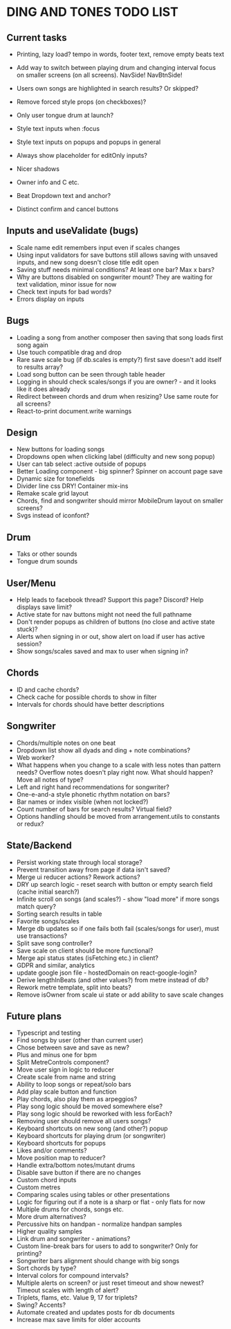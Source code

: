 # DING AND TONES TODO LIST

## Current tasks

* Printing, lazy load? tempo in words, footer text, remove empty beats text
* Add way to switch between playing drum and changing interval focus on smaller screens (on all screens). NavSide! NavBtnSide!

* Users own songs are highlighted in search results? Or skipped?
* Remove forced style props (on checkboxes)?
* Only user tongue drum at launch?

* Style text inputs when :focus
* Style text inputs on popups and popups in general
* Always show placeholder for editOnly inputs?
* Nicer shadows
* Owner info and C etc.
* Beat Dropdown text and anchor?
* Distinct confirm and cancel buttons

## Inputs and useValidate (bugs)

* Scale name edit remembers input even if scales changes
* Using input validators for save buttons still allows saving with unsaved inputs, and new song doesn't close title edit open
* Saving stuff needs minimal conditions? At least one bar? Max x bars?
* Why are buttons disabled on songwriter mount? They are waiting for text validation, minor issue for now
* Check text inputs for bad words?
* Errors display on inputs

## Bugs

* Loading a song from another composer then saving that song loads first song again
* Use touch compatible drag and drop
* Rare save scale bug (if db.scales is empty?) first save doesn't add itself to results array?
* Load song button can be seen through table header
* Logging in should check scales/songs if you are owner? - and it looks like it does already
* Redirect between chords and drum when resizing? Use same route for all screens?
* React-to-print document.write warnings

## Design

* New buttons for loading songs
* Dropdowns open when clicking label (difficulty and new song popup)
* User can tab select :active outside of popups
* Better Loading component - big spinner? Spinner on account page save
* Dynamic size for tonefields
* Divider line css DRY! Container mix-ins
* Remake scale grid layout
* Chords, find and songwriter should mirror MobileDrum layout on smaller screens?
* Svgs instead of iconfont?

## Drum

* Taks or other sounds
* Tongue drum sounds

## User/Menu

* Help leads to facebook thread? Support this page? Discord? Help displays save limit?
* Active state for nav buttons might not need the full pathname
* Don't render popups as children of buttons (no close and active state stuck)?
* Alerts when signing in or out, show alert on load if user has active session?
* Show songs/scales saved and max to user when signing in?

## Chords

* ID and cache chords?
* Check cache for possible chords to show in filter
* Intervals for chords should have better descriptions

## Songwriter

* Chords/multiple notes on one beat
* Dropdown list show all dyads and ding + note combinations?
* Web worker?
* What happens when you change to a scale with less notes than pattern needs? Overflow notes doesn't play right now. What should happen? Move all notes of type?
* Left and right hand recommendations for songwriter?
* One-e-and-a style phonetic rhythm notation on bars?
* Bar names or index visible (when not locked?)
* Count number of bars for search results? Virtual field?
* Options handling should be moved from arrangement.utils to constants or redux?

## State/Backend

* Persist working state through local storage?
* Prevent transition away from page if data isn't saved?
* Merge ui reducer actions? Rework actions?
* DRY up search logic - reset search with button or empty search field (cache initial search?)
* Infinite scroll on songs (and scales?) - show "load more" if more songs match query?
* Sorting search results in table
* Favorite songs/scales
* Merge db updates so if one fails both fail (scales/songs for user), must use transactions?
* Split save song controller?
* Save scale on client should be more functional?
* Merge api status states (isFetching etc.) in client?
* GDPR and similar, analytics
* update google json file - hostedDomain on react-google-login?
* Derive lengthInBeats (and other values?) from metre instead of db?
* Rework metre template, split into beats?
* Remove isOwner from scale ui state or add ability to save scale changes

## Future plans

* Typescript and testing
* Find songs by user (other than current user)
* Chose between save and save as new?
* Plus and minus one for bpm
* Split MetreControls component?
* Move user sign in logic to reducer
* Create scale from name and string
* Ability to loop songs or repeat/solo bars
* Add play scale button and function
* Play chords, also play them as arpeggios?
* Play song logic should be moved somewhere else?
* Play song logic should be reworked with less forEach?
* Removing user should remove all users songs?
* Keyboard shortcuts on new song (and other?) popup
* Keyboard shortcuts for playing drum (or songwriter)
* Keyboard shortcuts for popups
* Likes and/or comments?
* Move position map to reducer?
* Handle extra/bottom notes/mutant drums
* Disable save button if there are no changes
* Custom chord inputs
* Custom metres
* Comparing scales using tables or other presentations
* Logic for figuring out if a note is a sharp or flat - only flats for now
* Multiple drums for chords, songs etc.
* More drum alternatives?
* Percussive hits on handpan - normalize handpan samples
* Higher quality samples
* Link drum and songwriter - animations?
* Custom line-break bars for users to add to songwriter? Only for printing?
* Songwriter bars alignment should change with big songs
* Sort chords by type?
* Interval colors for compound intervals?
* Multiple alerts on screen? or just reset timeout and show newest? Timeout scales with length of alert?
* Triplets, flams, etc. Value 9, 17 for triplets?
* Swing? Accents?
* Automate created and updates posts for db documents
* Increase max save limits for older accounts
